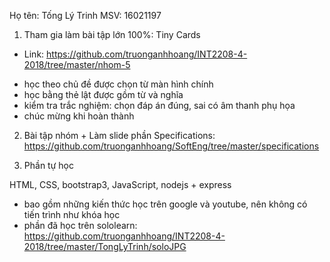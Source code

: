 Họ tên: Tống Lý Trinh MSV: 16021197

1. Tham gia làm bài tập lớn 100%: Tiny Cards 
+ Link: https://github.com/truonganhhoang/INT2208-4-2018/tree/master/nhom-5 
- học theo chủ đề được chọn từ màn hình chính
- học bằng thẻ lật được gồm từ và nghĩa
- kiểm tra trắc nghiệm: chọn đáp án đúng, sai có âm thanh phụ họa
- chúc mừng khi hoàn thành

2. Bài tập nhóm + Làm slide phần Specifications: 
https://github.com/truonganhhoang/SoftEng/tree/master/specifications

3. Phần tự học

HTML, CSS, bootstrap3, JavaScript, nodejs + express 
- bao gồm những kiến thức học trên google và youtube, nên không có tiến trình như khóa học
- phần đã học trên sololearn: https://github.com/truonganhhoang/INT2208-4-2018/tree/master/TongLyTrinh/soloJPG